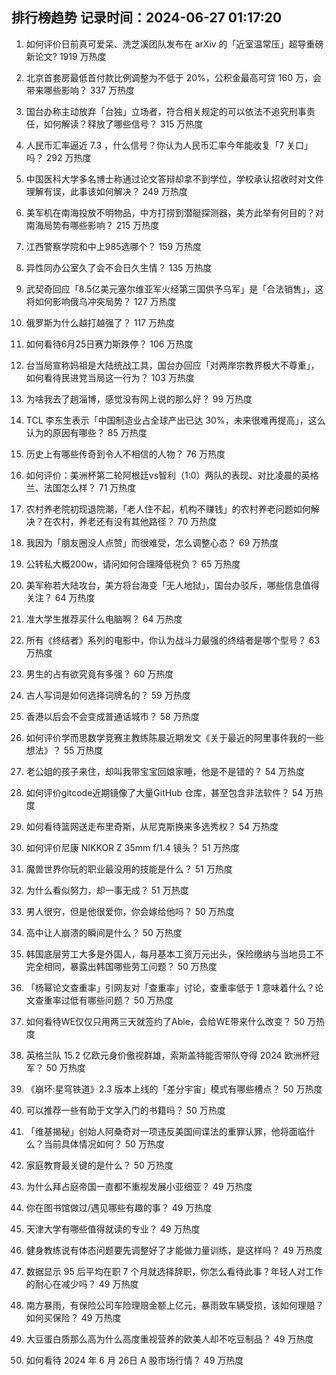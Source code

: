 
## 排行榜趋势 记录时间：2024-06-27 01:17:20
  
  1. 如何评价日前真可爱呆、洗芝溪团队发布在 arXiv 的「近室温常压」超导重磅新论文? 1919 万热度
    
  2. 北京首套房最低首付款比例调整为不低于 20%，公积金最高可贷 160 万，会带来哪些影响？ 337 万热度
    
  3. 国台办称主动放弃「台独」立场者，符合相关规定的可以依法不追究刑事责任，如何解读？释放了哪些信号？ 315 万热度
    
  4. 人民币汇率逼近 7.3 ，什么信号？你认为人民币汇率今年能收复「7 关口」吗？ 292 万热度
    
  5. 中国医科大学多名博士称通过论文答辩却拿不到学位，学校承认招收时对文件理解有误，此事该如何解决？ 249 万热度
    
  6. 美军机在南海投放不明物品，中方打捞到潜艇探测器，美方此举有何目的？对南海局势有哪些影响？ 215 万热度
    
  7. 江西警察学院和中上985选哪个？ 159 万热度
    
  8. 异性同办公室久了会不会日久生情？ 135 万热度
    
  9. 武契奇回应「8.5亿美元塞尔维亚军火经第三国供予乌军」是「合法销售」，这将如何影响俄乌冲突局势？ 127 万热度
    
  10. 俄罗斯为什么越打越强了？ 117 万热度
    
  11. 如何看待6月25日赛力斯跌停？ 106 万热度
    
  12. 台当局宣称妈祖是大陆统战工具，国台办回应「对两岸宗教界极大不尊重」，如何看待民进党当局这一行为？ 103 万热度
    
  13. 为啥我去了趟淄博，感觉没有网上说的那么好？ 99 万热度
    
  14. TCL 李东生表示「中国制造业占全球产出已达 30%，未来很难再提高」，这么认为的原因有哪些？ 85 万热度
    
  15. 历史上有哪些传奇到令人不相信的人物？ 76 万热度
    
  16. 如何评价：美洲杯第二轮阿根廷vs智利（1:0）两队的表现、对比凌晨的英格兰、法国怎么样？ 71 万热度
    
  17. 农村养老院初现退院潮，「老人住不起，机构不赚钱」的农村养老问题如何解决？在农村，养老还有没有其他路径？ 70 万热度
    
  18. 我因为「朋友圈没人点赞」而很难受，怎么调整心态？ 69 万热度
    
  19. 公转私大概200w，请问如何合理降低税负？ 65 万热度
    
  20. 美军称若大陆攻台，美方将台海变「无人地狱」，国台办驳斥，哪些信息值得关注？ 64 万热度
    
  21. 准大学生推荐买什么电脑啊？ 64 万热度
    
  22. 所有《终结者》系列的电影中，你认为战斗力最强的终结者是哪个型号？ 63 万热度
    
  23. 男生的占有欲究竟有多强？ 60 万热度
    
  24. 古人写词是如何选择词牌名的？ 59 万热度
    
  25. 香港以后会不会变成普通话城市？ 58 万热度
    
  26. 如何评价学而思数学竞赛主教练陈晨近期发文《关于最近的阿里事件我的一些想法》？ 55 万热度
    
  27. 老公姐的孩子来住，却叫我带宝宝回娘家睡，他是不是错的？ 54 万热度
    
  28. 如何评价gitcode近期镜像了大量GitHub 仓库，甚至包含非法软件？ 54 万热度
    
  29. 如何看待篮网送走布里奇斯，从尼克斯换来多选秀权？ 54 万热度
    
  30. 如何评价尼康 NIKKOR Z 35mm f/1.4 镜头？ 51 万热度
    
  31. 魔兽世界你玩的职业最没用的技能是什么？ 51 万热度
    
  32. 为什么看似努力，却一事无成？ 51 万热度
    
  33. 男人很穷，但是他很爱你，你会嫁给他吗？ 50 万热度
    
  34. 高中让人崩溃的瞬间是什么？ 50 万热度
    
  35. 韩国底层劳工大多是外国人，每月基本工资万元出头，保险缴纳与当地员工不完全相同，暴露出韩国哪些劳工问题？ 50 万热度
    
  36. 「杨幂论文查重率」引网友对「查重率」讨论，查重率低于 1 意味着什么？论文查重率过低有哪些问题？ 50 万热度
    
  37. 如何看待WE仅仅只用两三天就签约了Able，会给WE带来什么改变？ 50 万热度
    
  38. 英格兰队 15.2 亿欧元身价傲视群雄，索斯盖特能否带队夺得 2024 欧洲杯冠军？ 50 万热度
    
  39. 《崩坏:星穹铁道》2.3 版本上线的「差分宇宙」模式有哪些槽点？ 50 万热度
    
  40. 可以推荐一些有助于文学入门的书籍吗？ 50 万热度
    
  41. 「维基揭秘」创始人阿桑奇对一项违反美国间谍法的重罪认罪，他将面临什么？当前具体情况如何？ 50 万热度
    
  42. 家庭教育最关键的是什么？ 50 万热度
    
  43. 为什么拜占庭帝国一直都不重视发展小亚细亚？ 49 万热度
    
  44. 你在图书馆做过/遇见哪些有趣的事？ 49 万热度
    
  45. 天津大学有哪些值得就读的专业？ 49 万热度
    
  46. 健身教练说有体态问题要先调整好了才能做力量训练，是这样吗？ 49 万热度
    
  47. 数据显示 95 后平均在职 7 个月就选择辞职，你怎么看待此事？年轻人对工作的耐心在减少吗？ 49 万热度
    
  48. 南方暴雨，有保险公司车险理赔金额上亿元，暴雨致车辆受损，该如何理赔？如何买保险？ 49 万热度
    
  49. 大豆蛋白质那么高为什么高度重视营养的欧美人却不吃豆制品？ 49 万热度
    
  50. 如何看待 2024 年 6 月 26日 A 股市场行情？ 49 万热度
    